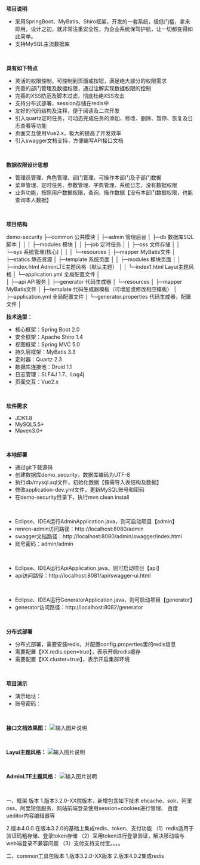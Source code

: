 **项目说明** 
- 采用SpringBoot、MyBatis、Shiro框架，开发的一套系统，极低门槛，拿来即用。设计之初，就非常注重安全性，为企业系统保驾护航，让一切都变得如此简单。
- 支持MySQL主流数据库
<br>

**具有如下特点** 
- 灵活的权限控制，可控制到页面或按钮，满足绝大部分的权限需求
- 完善的部门管理及数据权限，通过注解实现数据权限的控制
- 完善的XSS防范及脚本过滤，彻底杜绝XSS攻击
- 支持分布式部署，session存储在redis中
- 友好的代码结构及注释，便于阅读及二次开发
- 引入quartz定时任务，可动态完成任务的添加、修改、删除、暂停、恢复及日志查看等功能
- 页面交互使用Vue2.x，极大的提高了开发效率
- 引入swagger文档支持，方便编写API接口文档

<br>

**数据权限设计思想** 
- 管理员管理、角色管理、部门管理，可操作本部门及子部门数据
- 菜单管理、定时任务、参数管理、字典管理、系统日志，没有数据权限
- 业务功能，按照用户数据权限，查询、操作数据【没有本部门数据权限，也能查询本人数据】

<br> 

**项目结构** 

demo-security
├─common     公共模块
│ 
├─admin      管理后台
│    ├─db  数据库SQL脚本
│    │ 
│    ├─modules  模块
│    │    ├─job 定时任务
│    │    ├─oss 文件存储
│    │    └─sys 系统管理(核心)
│    │ 
│    └─resources 
│        ├─mapper   MyBatis文件
│        ├─statics  静态资源
│        ├─template 系统页面
│        │    ├─modules      模块页面
│        │    ├─index.html   AdminLTE主题风格（默认主题）
│        │    └─index1.html  Layui主题风格
│        └─application.yml   全局配置文件
│       
│ 
├─api        API服务
│ 
├─generator  代码生成器
│        └─resources 
│           ├─mapper   MyBatis文件
│           ├─template 代码生成器模板（可增加或修改相应模板）
│           ├─application.yml    全局配置文件
│           └─generator.properties   代码生成器，配置文件
│



 **技术选型：** 
- 核心框架：Spring Boot 2.0
- 安全框架：Apache Shiro 1.4
- 视图框架：Spring MVC 5.0
- 持久层框架：MyBatis 3.3
- 定时器：Quartz 2.3
- 数据库连接池：Druid 1.1
- 日志管理：SLF4J 1.7、Log4j
- 页面交互：Vue2.x

<br>

 **软件需求** 
- JDK1.8
- MySQL5.5+
- Maven3.0+

<br>

 **本地部署**
- 通过git下载源码
- 创建数据库demo_security，数据库编码为UTF-8
- 执行db/mysql.sql文件，初始化数据【按需导入表结构及数据】
- 修改application-dev.yml文件，更新MySQL账号和密码
- 在demo-security目录下，执行mvn clean install
<br>

- Eclipse、IDEA运行AdminApplication.java，则可启动项目【admin】
- renren-admin访问路径：http://localhost:8080/admin
- swagger文档路径：http://localhost:8080/admin/swagger/index.html
- 账号密码：admin/admin

<br>

- Eclipse、IDEA运行ApiApplication.java，则可启动项目【api】
- api访问路径：http://localhost:8081/api/swagger-ui.html

<br>

- Eclipse、IDEA运行GeneratorApplication.java，则可启动项目【generator】
- generator访问路径：http://localhost:8082/generator


<br>

 **分布式部署**
- 分布式部署，需要安装redis，并配置config.properties里的redis信息
- 需要配置【XX.redis.open=true】，表示开启redis缓存
- 需要配置【XX.cluster=true】，表示开启集群环境

<br>

 **项目演示**
- 演示地址：
- 账号密码：

<br>


**接口文档效果图：** 
![输入图片说明]("在这里输入图片标题")

<br>

**Layui主题风格：**
![输入图片说明]( "在这里输入图片标题")

<br>

**AdminLTE主题风格：**
![输入图片说明]( "在这里输入图片标题")

<br>


一、框架 版本
1.版本3.2.0-XX院版本，新增包含如下技术
ehcache、solr、阿里oss、阿里短信服务、网站前端登录使用session+cookies进行管理、 百度ueditor内容编辑器等

2.版本4.0.0 在版本3.2.0的基础上集成redis、token、支付功能
（1）redis适用于验证码粗存储、登录token存储
（2）采用token进行登录验证，解决移动端与web端登录不兼容问题
（3）支付支持支付宝。。。。

二、common工具包版本
1.版本3.2.0-XX版本
2.版本4.0.2集成redis

